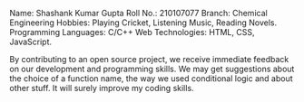 Name: Shashank Kumar Gupta
Roll No.: 210107077
Branch: Chemical Engineering
Hobbies: Playing Cricket, Listening Music, Reading Novels.
Programming Languages: C/C++
Web Technologies: HTML, CSS, JavaScript.

<!-- Why you want to contribute to Open Source? -->
By contributing to an open source project, we receive immediate feedback on our development and programming skills. We may get suggestions about the choice of a function name, the way we used conditional logic and about other stuff. It will surely improve my coding skills.
